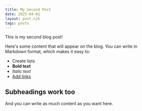 ```yaml
---
title: My Second Post
date: 2025-04-01
layout: post.njk
tags: posts
---
```


This is my second blog post!

Here's some content that will appear on the blog. You can write in Markdown format, which makes it easy to:

* Create lists
* **Bold text**
* *Italic text*
* [Add links](https://example.com)

## Subheadings work too

And you can write as much content as you want here.